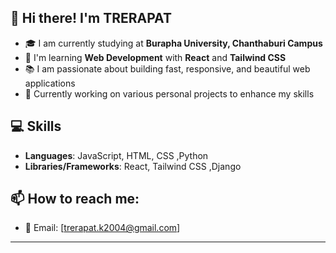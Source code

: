 ## 👋 Hi there! I'm TRERAPAT 

- 🎓 I am currently studying at **Burapha University, Chanthaburi Campus**
- 🌱 I'm learning **Web Development** with **React** and **Tailwind CSS**
- 📚 I am passionate about building fast, responsive, and beautiful web applications
- 🎯 Currently working on various personal projects to enhance my skills

## 💻 Skills

- **Languages**: JavaScript, HTML, CSS ,Python
- **Libraries/Frameworks**: React, Tailwind CSS ,Django


## 📫 How to reach me:

- 📧 Email: [trerapat.k2004@gmail.com]
---
